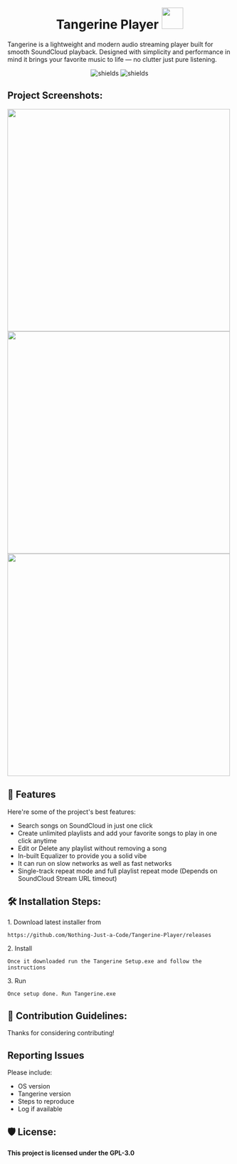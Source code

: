 <h1 align="center" id="title">Tangerine Player <img src="https://iili.io/FY34bV9.png" width="48" height="48"></img></h1>

<p id="description">Tangerine is a lightweight and modern audio streaming player built for smooth SoundCloud playback. Designed with simplicity and performance in mind it brings your favorite music to life — no clutter just pure listening.</p>

<p align="center"><img src="https://img.shields.io/github/downloads/Nothing-Just-a-Code/Tangerine-Player/total?style=flat&amp;label=Total%20Downloads" alt="shields">  <img src="https://img.shields.io/github/v/release/Nothing-Just-a-Code/Tangerine-Player?display_name=release&amp;style=flat&amp;label=Latest%20Version" alt="shields"></p>

<h2>Project Screenshots:</h2>
<img src="https://github.com/user-attachments/assets/7aad3ab2-134a-40d3-b46b-92d57b478097" width="500"/>
<img src="https://github.com/user-attachments/assets/f68d38a6-84c2-4d6f-86ac-036291ca5b91" width="500"/>
<img src="https://github.com/user-attachments/assets/79d92eec-dfbd-42df-ac76-78f3ff17b63d" width="500"/>



  
  
<h2>🧐 Features</h2>

Here're some of the project's best features:

*   Search songs on SoundCloud in just one click
*   Create unlimited playlists and add your favorite songs to play in one click anytime
*   Edit or Delete any playlist without removing a song
*   In-built Equalizer to provide you a solid vibe
*   It can run on slow networks as well as fast networks
*   Single-track repeat mode and full playlist repeat mode (Depends on SoundCloud Stream URL timeout)

<h2>🛠️ Installation Steps:</h2>

<p>1. Download latest installer from</p>

```
https://github.com/Nothing-Just-a-Code/Tangerine-Player/releases
```

<p>2. Install</p>

```
Once it downloaded run the Tangerine Setup.exe and follow the instructions
```

<p>3. Run</p>

```
Once setup done. Run Tangerine.exe
```

<h2>🍰 Contribution Guidelines:</h2>

Thanks for considering contributing!
## Reporting Issues 
Please include: 
- OS version
- Tangerine version
- Steps to reproduce
- Log if available

<h2>🛡️ License:</h2>

<b>This project is licensed under the GPL-3.0</b>

